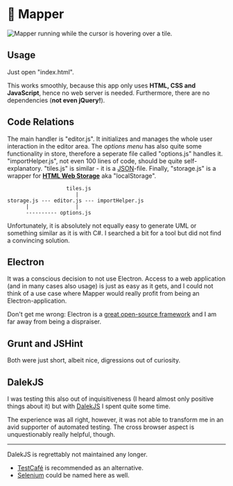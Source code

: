 # :hammer: Mapper
![Mapper running while the cursor is hovering over a tile.](https://user-images.githubusercontent.com/18394014/68084630-81c05500-fe38-11e9-8c08-e3cf20a1e9c1.png)
## Usage
Just open "index.html". 

This works smoothly, because this app only uses **HTML, CSS and JavaScript**, hence no web server is needed. Furthermore, there are no dependencies (**not even jQuery!**).
## Code Relations
The main handler is "editor.js". It initializes and manages the whole user interaction in the editor area. The *options menu* has also quite some functionality in store, therefore a seperate file called "options.js" handles it. "importHelper.js", not even 100 lines of code, should be quite self-explanatory. "tiles.js" is similar - it is a [JSON](https://www.w3schools.com/js/js_json_intro.asp)-file. Finally, "storage.js" is a wrapper for [**HTML Web Storage**](https://www.w3schools.com/html/html5_webstorage.asp) aka "localStorage".

```
                   tiles.js
                      |
storage.js --- editor.js --- importHelper.js
      |               |
      ---------- options.js
```

Unfortunately, it is absolutely not equally easy to generate UML or something similar as it is with C#. I searched a bit for a tool but did not find a convincing solution.
## Electron
It was a conscious decision to not use Electron. Access to a web application (and in many cases also usage) is just as easy as it gets, and I could not think of a use case where Mapper would really profit from being an Electron-application.

Don't get me wrong: Electron is a [great open-source framework](https://github.com/electron/electron) and I am far away from being a dispraiser.
## Grunt and JSHint
Both were just short, albeit nice, digressions out of curiosity.
## DalekJS
I was testing this also out of inquisitiveness (I heard almost only positive things about it) but with [DalekJS](http://dalekjs.com) I spent quite some time.

The experience was all right, however, it was not able to transform me in an avid supporter of automated testing. The cross browser aspect is unquestionably really helpful, though.

---

DalekJS is regrettably not maintained any longer. 

- [TestCafé](https://devexpress.github.io/testcafe/) is recommended as an alternative. 
- [Selenium](https://www.seleniumhq.org) could be named here as well.
